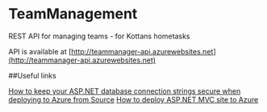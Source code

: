# TeamManagement
REST API for managing teams - for Kottans hometasks

API is available at [http://teammanager-api.azurewebsites.net](http://teammanager-api.azurewebsites.net)

##Useful links

[How to keep your ASP.NET database connection strings secure when deploying to Azure from Source](http://www.hanselman.com/blog/HowToKeepYourASPNETDatabaseConnectionStringsSecureWhenDeployingToAzureFromSource.aspx)
[How to deploy ASP.NET MVC site to Azure](http://azure.microsoft.com/uk-ua/documentation/articles/web-sites-deploy/)